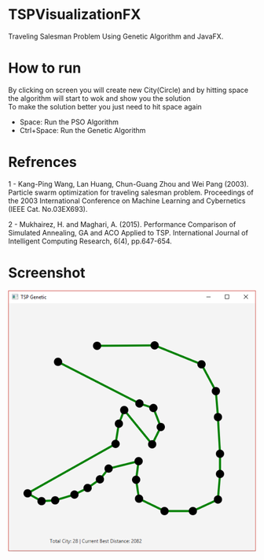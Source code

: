 # TSPVisualizationFX
Traveling Salesman Problem Using Genetic Algorithm and JavaFX.</br>

# How to run
By clicking on screen you will create new City(Circle) and by hitting space the algorithm will start to wok and show you the solution</br>
To make the solution better you just need to hit space again

- Space: Run the PSO Algorithm
- Ctrl+Space: Run the Genetic Algorithm
# Refrences 
1 - Kang-Ping Wang, Lan Huang, Chun-Guang Zhou and Wei Pang (2003). Particle swarm optimization for traveling salesman problem. Proceedings of the 2003 International Conference on Machine Learning and Cybernetics (IEEE Cat. No.03EX693).

2 - Mukhairez, H. and Maghari, A. (2015). Performance Comparison of Simulated Annealing, GA and ACO Applied to TSP. International Journal of Intelligent Computing Research, 6(4), pp.647-654.

# Screenshot
![TSP](https://raw.githubusercontent.com/mhrimaz/TSPVisualizationFX/master/Capture.PNG)


